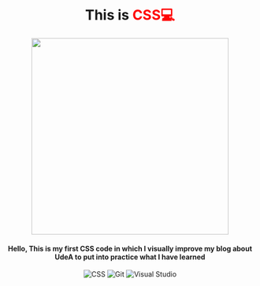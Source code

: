 <h1 align="center">
This is <span style="color:red"> CSS💻
</h1>

<p align="center"> 
    <image src="https://github.com/JuanSeCortes/learn-programming/assets/152464350/6e8dae8f-4b67-459e-8ead-2a4e275c67e7"
width="400">

<h4 align="center"> Hello, This is my first CSS code in which I visually improve my blog about UdeA to put into practice what I have learned
</h4> 

</p>

<p align="center">
    <img src="https://img.shields.io/badge/css3-%231572B6.svg?style=for-the-badge&logo=css3&logoColor=white" alt="CSS">
    <img src="https://img.shields.io/badge/git-%23F05033.svg?style=for-the-badge&logo=git&logoColor=white" alt="Git">
    <img src="https://img.shields.io/badge/Visual%20Studio%20Code-0078d7.svg?style=for-the-badge&logo=visual-studio-code&logoColor=white" alt="Visual Studio">
</p>